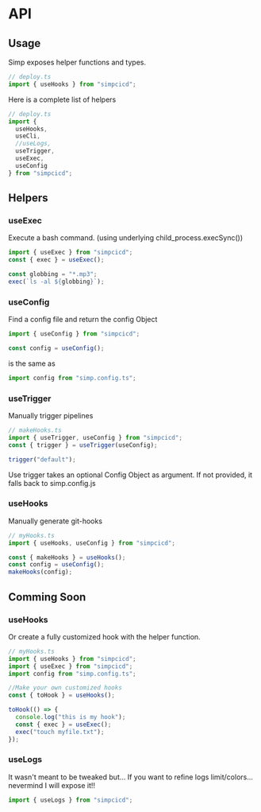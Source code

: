 # API

## Usage

Simp exposes helper functions and types.

```ts
// deploy.ts
import { useHooks } from "simpcicd";
```

Here is a complete list of helpers

```ts
// deploy.ts
import {
  useHooks,
  useCli,
  //useLogs,
  useTrigger,
  useExec,
  useConfig
} from "simpcicd";
```

## Helpers

### useExec

Execute a bash command.
(using underlying child_process.execSync())

```ts
import { useExec } from "simpcicd";
const { exec } = useExec();

const globbing = "*.mp3";
exec(`ls -al ${globbing}`);
```

### useConfig

Find a config file and return the config Object

```ts
import { useConfig } from "simpcicd";

const config = useConfig();
```

is the same as

```ts
import config from "simp.config.ts";
```

### useTrigger

Manually trigger pipelines

```ts
// makeHooks.ts
import { useTrigger, useConfig } from "simpcicd";
const { trigger } = useTrigger(useConfig);

trigger("default");
```

Use trigger takes an optional Config Object as argument.
If not provided, it falls back to simp.config.js

### useHooks

Manually generate git-hooks

```ts
// myHooks.ts
import { useHooks, useConfig } from "simpcicd";

const { makeHooks } = useHooks();
const config = useConfig();
makeHooks(config);
```

## Comming Soon

### useHooks

Or create a fully customized hook with the helper function.

```ts
// myHooks.ts
import { useHooks } from "simpcicd";
import { useExec } from "simpcicd";
import config from "simp.config.ts";

//Make your own customized hooks
const { toHook } = useHooks();

toHook(() => {
  console.log("this is my hook");
  const { exec } = useExec();
  exec("touch myfile.txt");
});
```

### useLogs

It wasn't meant to be tweaked but...
If you want to refine logs limit/colors... nevermind I will expose it!!

```ts
import { useLogs } from "simpcicd";
```
